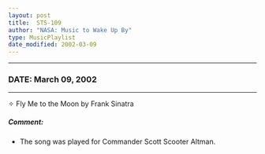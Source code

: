 ```yaml
---
layout: post
title:  STS-109
author: "NASA: Music to Wake Up By"
type: MusicPlaylist
date_modified: 2002-03-09
---
```


----
### DATE: March 09, 2002
----
✧ Fly Me to the Moon by Frank Sinatra

##### Comment:
* The song was played for Commander Scott Scooter Altman.
